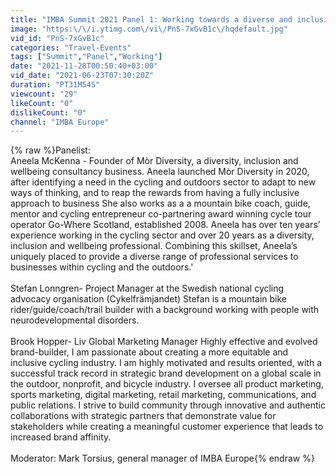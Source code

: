```yaml
---
title: "IMBA Summit 2021 Panel 1: Working towards a diverse and inclusive mountain biking community"
image: "https:\/\/i.ytimg.com\/vi\/PnS-7xGvB1c\/hqdefault.jpg"
vid_id: "PnS-7xGvB1c"
categories: "Travel-Events"
tags: ["Summit","Panel","Working"]
date: "2021-11-28T00:50:40+03:00"
vid_date: "2021-06-23T07:30:20Z"
duration: "PT31M54S"
viewcount: "29"
likeCount: "0"
dislikeCount: "0"
channel: "IMBA Europe"
---
```

{% raw %}Panelist:<br />Aneela McKenna - Founder of Mòr Diversity, a diversity, inclusion and wellbeing consultancy business. Aneela launched Mòr Diversity in 2020, after identifying a need in the cycling and outdoors sector to adapt to new ways of thinking, and to reap the rewards from having a fully inclusive approach to business She also works as a a mountain bike coach, guide, mentor and cycling entrepreneur co-partnering award winning cycle tour operator Go-Where Scotland, established 2008. Aneela has over ten years’ experience working in the cycling sector and over 20 years as a diversity, inclusion and wellbeing professional. Combining this skillset, Aneela’s uniquely placed to provide a diverse range of professional services to businesses within cycling and the outdoors.'<br /><br />Stefan Lonngren-  Project Manager at the Swedish national cycling advocacy organisation (Cykelfrämjandet) Stefan is a mountain bike rider/guide/coach/trail builder with a background working with people with neurodevelopmental disorders. <br /><br />Brook Hopper- Liv Global Marketing Manager  Highly effective and evolved brand-builder, I am passionate about creating a more equitable and inclusive cycling industry. I am highly motivated and results oriented, with a successful track record in strategic brand development on a global scale in the outdoor, nonprofit, and bicycle industry. I oversee all product marketing, sports marketing, digital marketing, retail marketing, communications, and public relations. I strive to build community through innovative and authentic collaborations with strategic partners that demonstrate value for stakeholders while creating a meaningful customer experience that leads to increased brand affinity.<br /><br />Moderator: Mark Torsius, general manager of IMBA Europe{% endraw %}
